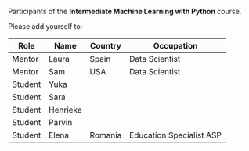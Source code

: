 
Participants of the **Intermediate Machine Learning with Python** course.

Please add yourself to:

Role | Name | Country | Occupation
--- | --- | --- | ---
Mentor | Laura | Spain | Data Scientist
Mentor | Sam | USA | Data Scientist
Student | Yuka |  |  
Student | Sara |  |  
Student | Henrieke |  |  
Student | Parvin |  |  
Student | Elena | Romania | Education Specialist ASP  
